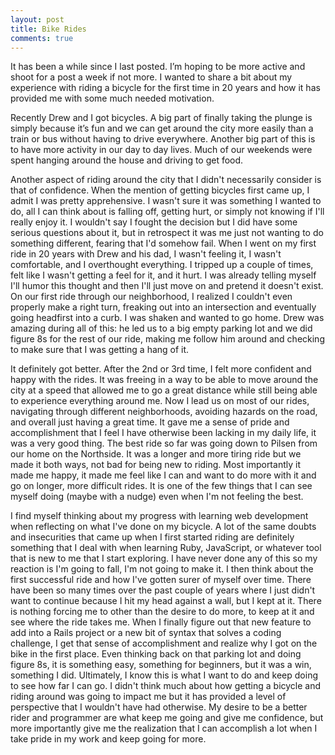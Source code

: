 ```yaml
---
layout: post
title: Bike Rides
comments: true
---
```


  It has been a while since I last posted.  I’m hoping to be more active and shoot for a post a week if not more.  I wanted to share a bit about my experience with riding a bicycle for the first time in 20 years and how it has provided me with some much needed motivation.

  Recently Drew and I got bicycles.  A big part of finally taking the plunge is simply because it’s fun and we can get around the city more easily than a train or bus without having to drive everywhere.  Another big part of this is to have more activity in our day to day lives.  Much of our weekends were spent hanging around the house and driving to get food.

  Another aspect of riding around the city that I didn't necessarily consider is that of confidence.  When the mention of getting bicycles first came up, I admit I was pretty apprehensive.  I wasn't sure it was something I wanted to do, all I can think about is falling off, getting hurt, or simply not knowing if I'll really enjoy it.  I wouldn't say I fought the decision but I did have some serious questions about it, but in retrospect it was me just not wanting to do something different, fearing that I'd somehow fail.  When I went on my first ride in 20 years with Drew and his dad, I wasn't feeling it, I wasn't comfortable, and I overthought everything.  I tripped up a couple of times, felt like I wasn't getting a feel for it, and it hurt.  I was already telling myself I'll humor this thought and then I'll just move on and pretend it doesn't exist.  On our first ride through our neighborhood, I realized I couldn't even properly make a right turn, freaking out into an intersection and eventually going headfirst into a curb.  I was shaken and wanted to go home.  Drew was amazing during all of this: he led us to a big empty parking lot and we did figure 8s for the rest of our ride, making me follow him around and checking to make sure that I was getting a hang of it.

  It definitely got better.   After the 2nd or 3rd time, I felt more confident and happy with the rides.  It was freeing in a way to be able to move around the city at a speed that allowed me to go a great distance while still being able to experience everything around me.  Now I lead us on most of our rides, navigating through different neighborhoods, avoiding hazards on the road, and overall just having a great time. It gave me a sense of pride and accomplishment that I feel I have otherwise been lacking in my daily life, it was a very good thing.  The best ride so far was going down to Pilsen from our home on the Northside.  It was a longer and more tiring ride but we made it both ways, not bad for being new to riding.  Most importantly it made me happy, it made me feel like I can and want to do more with it and go on longer, more difficult rides.  It is one of the few things that I can see myself doing (maybe with a nudge) even when I'm not feeling the best.

  I find myself thinking about my progress with learning web development when reflecting on what I've done on my bicycle.  A lot of the same doubts and insecurities that came up when I first started riding are definitely something that I deal with when learning Ruby, JavaScript, or whatever tool that is new to me that I start exploring.  I have never done any of this so my reaction is I'm going to fall, I'm not going to make it.  I then think about the first successful ride and how I've gotten surer of myself over time.  There have been so many times over the past couple of years where I just didn't want to continue because I hit my head against a wall, but I kept at it.  There is nothing forcing me to other than the desire to do more, to keep at it and see where the ride takes me. When I finally figure out that new feature to add into a Rails project or a new bit of syntax that solves a coding challenge, I get that sense of accomplishment and realize why I got on the bike in the first place.  Even thinking back on that parking lot and doing figure 8s, it is something easy, something for beginners, but it was a win, something I did.  Ultimately, I know this is what I want to do and keep doing to see how far I can go.  I didn't think much about how getting a bicycle and riding around was going to impact me but it has provided a level of perspective that I wouldn't have had otherwise.  My desire to be a better rider and programmer are what keep me going and give me confidence, but more importantly give me the realization that I can accomplish a lot when I take pride in my work and keep going for more. 
